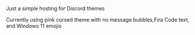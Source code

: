 Just a simple hosting for Discord themes

Currently using pink cursed theme with no message bubbles,Fira Code text, and Windows 11 emojis
